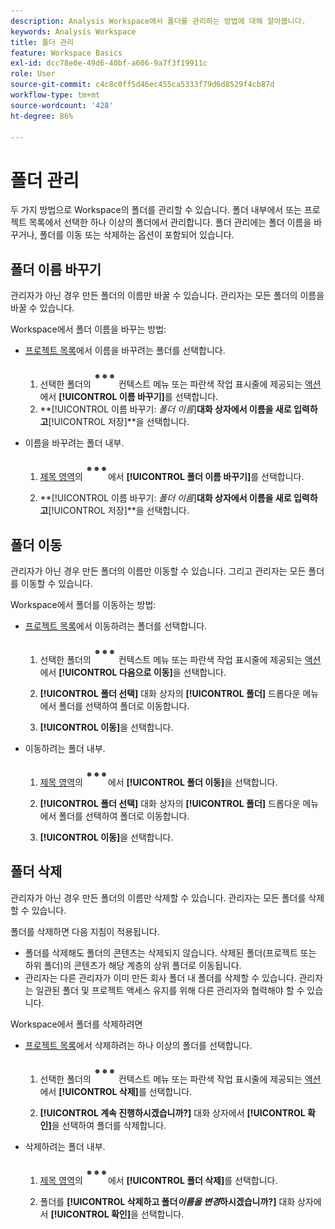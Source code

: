 ```yaml
---
description: Analysis Workspace에서 폴더를 관리하는 방법에 대해 알아봅니다.
keywords: Analysis Workspace
title: 폴더 관리
feature: Workspace Basics
exl-id: dcc78e0e-49d6-40bf-a606-9a7f3f19911c
role: User
source-git-commit: c4c8c0ff5d46ec455ca5333f79d6d8529f4cb87d
workflow-type: tm+mt
source-wordcount: '428'
ht-degree: 86%

---
```



# 폴더 관리

두 가지 방법으로 Workspace의 폴더를 관리할 수 있습니다. 폴더 내부에서 또는 프로젝트 목록에서 선택한 하나 이상의 폴더에서 관리합니다. 폴더 관리에는 폴더 이름을 바꾸거나, 폴더를 이동 또는 삭제하는 옵션이 포함되어 있습니다.

## 폴더 이름 바꾸기

관리자가 아닌 경우 만든 폴더의 이름만 바꿀 수 있습니다. 관리자는 모든 폴더의 이름을 바꿀 수 있습니다.

Workspace에서 폴더 이름을 바꾸는 방법:

* [프로젝트 목록](/help/analysis-workspace/build-workspace-project/freeform-overview.md#project-list)에서 이름을 바꾸려는 폴더를 선택합니다.

   1. 선택한 폴더의 ![More](/help/assets/icons/More.svg) 컨텍스트 메뉴 또는 파란색 작업 표시줄에 제공되는 [액션](/help/analysis-workspace/build-workspace-project/freeform-overview.md#actions)에서 **[!UICONTROL 이름 바꾸기]**&#x200B;를 선택합니다.
   1. **[!UICONTROL 이름 바꾸기: *폴더 이름&#x200B;*]**대화 상자에서 이름을 새로 입력하고**[!UICONTROL 저장&#x200B;]**을 선택합니다.

* 이름을 바꾸려는 폴더 내부.

   1. [제목 영역](/help/analysis-workspace/build-workspace-project/freeform-overview.md#title-area)의 ![More](/help/assets/icons/More.svg)에서 **[!UICONTROL 폴더 이름 바꾸기]**&#x200B;를 선택합니다.

   1. **[!UICONTROL 이름 바꾸기: *폴더 이름&#x200B;*]**대화 상자에서 이름을 새로 입력하고**[!UICONTROL 저장&#x200B;]**을 선택합니다.


## 폴더 이동

관리자가 아닌 경우 만든 폴더의 이름만 이동할 수 있습니다. 그리고 관리자는 모든 폴더를 이동할 수 있습니다.

Workspace에서 폴더를 이동하는 방법:

* [프로젝트 목록](/help/analysis-workspace/build-workspace-project/freeform-overview.md#project-list)에서 이동하려는 폴더를 선택합니다.

   1. 선택한 폴더의 ![More](/help/assets/icons/More.svg) 컨텍스트 메뉴 또는 파란색 작업 표시줄에 제공되는 [액션](/help/analysis-workspace/build-workspace-project/freeform-overview.md#actions)에서 **[!UICONTROL 다음으로 이동]**&#x200B;을 선택합니다.
   1. **[!UICONTROL 폴더 선택]** 대화 상자의 **[!UICONTROL 폴더]** 드롭다운 메뉴에서 폴더를 선택하여 폴더로 이동합니다.

   1. **[!UICONTROL 이동]**&#x200B;을 선택합니다.

* 이동하려는 폴더 내부.

   1. [제목 영역](/help/analysis-workspace/build-workspace-project/freeform-overview.md#title-area)의 ![More](/help/assets/icons/More.svg)에서 **[!UICONTROL 폴더 이동]**&#x200B;을 선택합니다.

   1. **[!UICONTROL 폴더 선택]** 대화 상자의 **[!UICONTROL 폴더]** 드롭다운 메뉴에서 폴더를 선택하여 폴더로 이동합니다.

   1. **[!UICONTROL 이동]**&#x200B;을 선택합니다.


## 폴더 삭제

관리자가 아닌 경우 만든 폴더의 이름만 삭제할 수 있습니다. 관리자는 모든 폴더를 삭제할 수 있습니다.

폴더를 삭제하면 다음 지침이 적용됩니다.

* 폴더를 삭제해도 폴더의 콘텐츠는 삭제되지 않습니다. 삭제된 폴더(프로젝트 또는 하위 폴더)의 콘텐츠가 해당 계층의 상위 폴더로 이동됩니다.
* 관리자는 다른 관리자가 이미 만든 회사 폴더 내 폴더를 삭제할 수 있습니다. 관리자는 일관된 폴더 및 프로젝트 액세스 유지를 위해 다른 관리자와 협력해야 할 수 있습니다.

Workspace에서 폴더를 삭제하려면

* [프로젝트 목록](/help/analysis-workspace/build-workspace-project/freeform-overview.md#project-list)에서 삭제하려는 하나 이상의 폴더를 선택합니다.

   1. 선택한 폴더의 ![More](/help/assets/icons/More.svg) 컨텍스트 메뉴 또는 파란색 작업 표시줄에 제공되는 [액션](/help/analysis-workspace/build-workspace-project/freeform-overview.md#actions)에서 **[!UICONTROL 삭제]**&#x200B;를 선택합니다.

   1. **[!UICONTROL 계속 진행하시겠습니까?]** 대화 상자에서 **[!UICONTROL 확인]**&#x200B;을 선택하여 폴더를 삭제합니다.

* 삭제하려는 폴더 내부.

   1. [제목 영역](/help/analysis-workspace/build-workspace-project/freeform-overview.md#title-area)의 ![More](/help/assets/icons/More.svg)에서 **[!UICONTROL 폴더 삭제]**&#x200B;를 선택합니다.

   1. 폴더를 **[!UICONTROL 삭제하고 폴더&#x200B;*이름을 변경*하시겠습니까?]** 대화 상자에서 **[!UICONTROL 확인]**&#x200B;을 선택합니다.

